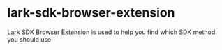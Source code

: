 # lark-sdk-browser-extension
Lark SDK Browser Extension is used to help you find which SDK method you should use
